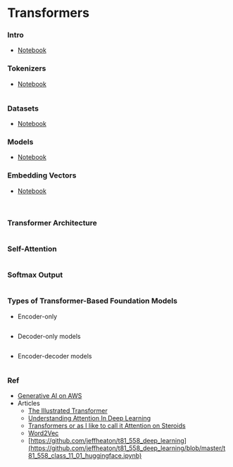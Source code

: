 # Transformers

### Intro

- [Notebook](https://github.com/jeffheaton/t81_558_deep_learning/blob/master/t81_558_class_11_01_huggingface.ipynb)

### Tokenizers

- [Notebook](https://github.com/jeffheaton/t81_558_deep_learning/blob/master/t81_558_class_11_02_tokenizers.ipynb)

<img src="./img/a.png" alt="" width=auto>

### Datasets

- [Notebook](https://github.com/jeffheaton/t81_558_deep_learning/blob/master/t81_558_class_11_03_hf_datasets.ipynb)

### Models 

- [Notebook](https://github.com/jeffheaton/t81_558_deep_learning/blob/master/t81_558_class_11_04_hf_train.ipynb)

### Embedding Vectors

- [Notebook](https://github.com/jeffheaton/t81_558_deep_learning/blob/master/t81_558_class_11_05_embedding.ipynb)

<img src="./img/b1.png" alt="" width=auto>

<img src="./img/b2.png" alt="" width=auto>

### Transformer Architecture

<img src="./img/c1.png" alt="" width=auto>


### Self-Attention

<img src="./img/d.png" alt="" width=auto>

### Softmax Output

<img src="./img/e.png" alt="" width=auto>

### Types of Transformer-Based Foundation Models

- Encoder-only 

<img src="./img/f.png" alt="" width=auto>

- Decoder-only models

<img src="./img/g.png" alt="" width=auto>

- Encoder-decoder models

<img src="./img/h.png" alt="" width=auto>



### Ref

- [Generative AI on AWS](https://learning.oreilly.com/library/view/generative-ai-on/9781098159214/ch03.html)
- Articles
  - [The Illustrated Transformer](https://jalammar.github.io/illustrated-transformer/)
  - [Understanding Attention In Deep Learning](https://towardsdatascience.com/attaining-attention-in-deep-learning-a712f93bdb1e)
  - [Transformers or as I like to call it Attention on Steroids](https://towardsdatascience.com/transformers-89034557de14)
  - [Word2Vec](https://towardsdatascience.com/nlp-101-word2vec-skip-gram-and-cbow-93512ee24314)
  - [https://github.com/jeffheaton/t81_558_deep_learning](https://github.com/jeffheaton/t81_558_deep_learning/blob/master/t81_558_class_11_01_huggingface.ipynb)